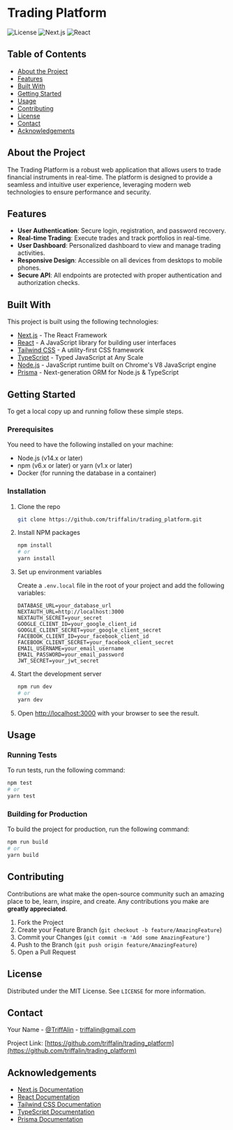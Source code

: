 # Trading Platform

![License](https://img.shields.io/badge/license-MIT-blue.svg)
![Next.js](https://img.shields.io/badge/Next.js-14.2.3-blue.svg)
![React](https://img.shields.io/badge/React-17.0.2-blue.svg)

## Table of Contents

- [About the Project](#about-the-project)
- [Features](#features)
- [Built With](#built-with)
- [Getting Started](#getting-started)
- [Usage](#usage)
- [Contributing](#contributing)
- [License](#license)
- [Contact](#contact)
- [Acknowledgements](#acknowledgements)

## About the Project

The Trading Platform is a robust web application that allows users to trade financial instruments in real-time. The platform is designed to provide a seamless and intuitive user experience, leveraging modern web technologies to ensure performance and security.

## Features

- **User Authentication**: Secure login, registration, and password recovery.
- **Real-time Trading**: Execute trades and track portfolios in real-time.
- **User Dashboard**: Personalized dashboard to view and manage trading activities.
- **Responsive Design**: Accessible on all devices from desktops to mobile phones.
- **Secure API**: All endpoints are protected with proper authentication and authorization checks.

## Built With

This project is built using the following technologies:

- [Next.js](https://nextjs.org/) - The React Framework
- [React](https://reactjs.org/) - A JavaScript library for building user interfaces
- [Tailwind CSS](https://tailwindcss.com/) - A utility-first CSS framework
- [TypeScript](https://www.typescriptlang.org/) - Typed JavaScript at Any Scale
- [Node.js](https://nodejs.org/) - JavaScript runtime built on Chrome's V8 JavaScript engine
- [Prisma](https://www.prisma.io/) - Next-generation ORM for Node.js & TypeScript

## Getting Started

To get a local copy up and running follow these simple steps.

### Prerequisites

You need to have the following installed on your machine:

- Node.js (v14.x or later)
- npm (v6.x or later) or yarn (v1.x or later)
- Docker (for running the database in a container)

### Installation

1. Clone the repo

   ```sh
   git clone https://github.com/triffalin/trading_platform.git
   ```

2. Install NPM packages

   ```sh
   npm install
   # or
   yarn install
   ```

3. Set up environment variables

   Create a `.env.local` file in the root of your project and add the following variables:

   ```env
   DATABASE_URL=your_database_url
   NEXTAUTH_URL=http://localhost:3000
   NEXTAUTH_SECRET=your_secret
   GOOGLE_CLIENT_ID=your_google_client_id
   GOOGLE_CLIENT_SECRET=your_google_client_secret
   FACEBOOK_CLIENT_ID=your_facebook_client_id
   FACEBOOK_CLIENT_SECRET=your_facebook_client_secret
   EMAIL_USERNAME=your_email_username
   EMAIL_PASSWORD=your_email_password
   JWT_SECRET=your_jwt_secret
   ```

4. Start the development server

   ```sh
   npm run dev
   # or
   yarn dev
   ```

5. Open [http://localhost:3000](http://localhost:3000) with your browser to see the result.

## Usage

### Running Tests

To run tests, run the following command:

```sh
npm test
# or
yarn test
```

### Building for Production

To build the project for production, run the following command:

```sh
npm run build
# or
yarn build
```

## Contributing

Contributions are what make the open-source community such an amazing place to be, learn, inspire, and create. Any contributions you make are **greatly appreciated**.

1. Fork the Project
2. Create your Feature Branch (`git checkout -b feature/AmazingFeature`)
3. Commit your Changes (`git commit -m 'Add some AmazingFeature'`)
4. Push to the Branch (`git push origin feature/AmazingFeature`)
5. Open a Pull Request

## License

Distributed under the MIT License. See `LICENSE` for more information.

## Contact

Your Name - [@TriffAlin](https://x.com/TriffAlin) - triffalin@gmail.com

Project Link: [https://github.com/triffalin/trading_platform](https://github.com/triffalin/trading_platform)

## Acknowledgements

- [Next.js Documentation](https://nextjs.org/docs)
- [React Documentation](https://reactjs.org/docs/getting-started.html)
- [Tailwind CSS Documentation](https://tailwindcss.com/docs)
- [TypeScript Documentation](https://www.typescriptlang.org/docs/)
- [Prisma Documentation](https://www.prisma.io/docs/)
